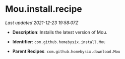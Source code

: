 # Mou.install.recipe

_Last updated 2021-12-23 19:58:07Z_

- **Description**: Installs the latest version of Mou.

- **Identifier**: `com.github.homebysix.install.Mou`

- **Parent Recipes**: `com.github.homebysix.download.Mou`